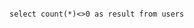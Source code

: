 <!-- layout:code post: backup-verifiers_important -->

```

select count(*)<>0 as result from users

```
